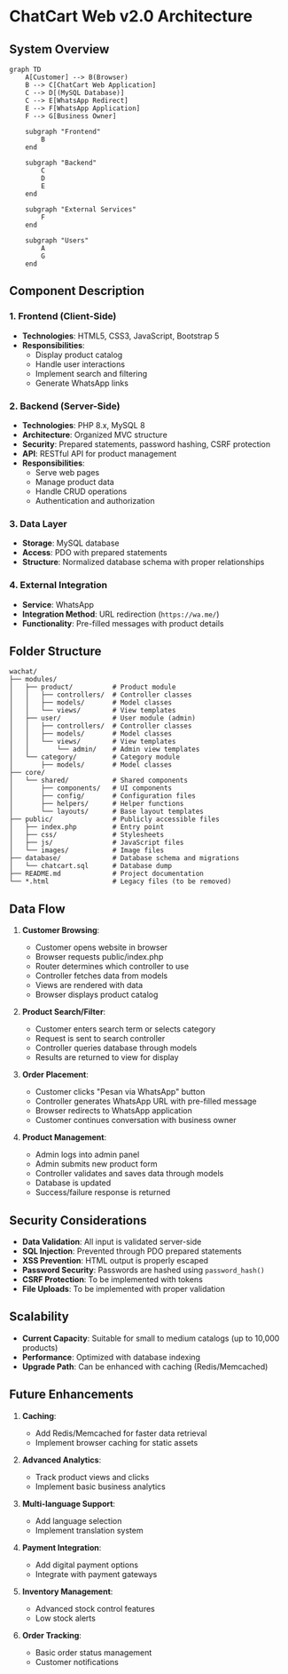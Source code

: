 # ChatCart Web v2.0 Architecture

## System Overview

```mermaid
graph TD
    A[Customer] --> B(Browser)
    B --> C[ChatCart Web Application]
    C --> D[(MySQL Database)]
    C --> E[WhatsApp Redirect]
    E --> F[WhatsApp Application]
    F --> G[Business Owner]
    
    subgraph "Frontend"
        B
    end
    
    subgraph "Backend"
        C
        D
        E
    end
    
    subgraph "External Services"
        F
    end
    
    subgraph "Users"
        A
        G
    end
```

## Component Description

### 1. Frontend (Client-Side)
- **Technologies**: HTML5, CSS3, JavaScript, Bootstrap 5
- **Responsibilities**:
  - Display product catalog
  - Handle user interactions
  - Implement search and filtering
  - Generate WhatsApp links

### 2. Backend (Server-Side)
- **Technologies**: PHP 8.x, MySQL 8
- **Architecture**: Organized MVC structure
- **Security**: Prepared statements, password hashing, CSRF protection
- **API**: RESTful API for product management
- **Responsibilities**:
  - Serve web pages
  - Manage product data
  - Handle CRUD operations
  - Authentication and authorization

### 3. Data Layer
- **Storage**: MySQL database
- **Access**: PDO with prepared statements
- **Structure**: Normalized database schema with proper relationships

### 4. External Integration
- **Service**: WhatsApp
- **Integration Method**: URL redirection (`https://wa.me/`)
- **Functionality**: Pre-filled messages with product details

## Folder Structure
```
wachat/
├── modules/
│   ├── product/          # Product module
│   │   ├── controllers/  # Controller classes
│   │   ├── models/       # Model classes
│   │   └── views/        # View templates
│   ├── user/             # User module (admin)
│   │   ├── controllers/  # Controller classes
│   │   ├── models/       # Model classes
│   │   └── views/        # View templates
│   │       └── admin/    # Admin view templates
│   └── category/         # Category module
│       ├── models/       # Model classes
├── core/
│   └── shared/           # Shared components
│       ├── components/   # UI components
│       ├── config/       # Configuration files
│       ├── helpers/      # Helper functions
│       └── layouts/      # Base layout templates
├── public/               # Publicly accessible files
│   ├── index.php         # Entry point
│   ├── css/              # Stylesheets
│   ├── js/               # JavaScript files
│   └── images/           # Image files
├── database/             # Database schema and migrations
│   └── chatcart.sql      # Database dump
├── README.md             # Project documentation
└── *.html                # Legacy files (to be removed)
```

## Data Flow

1. **Customer Browsing**:
   - Customer opens website in browser
   - Browser requests public/index.php
   - Router determines which controller to use
   - Controller fetches data from models
   - Views are rendered with data
   - Browser displays product catalog

2. **Product Search/Filter**:
   - Customer enters search term or selects category
   - Request is sent to search controller
   - Controller queries database through models
   - Results are returned to view for display

3. **Order Placement**:
   - Customer clicks "Pesan via WhatsApp" button
   - Controller generates WhatsApp URL with pre-filled message
   - Browser redirects to WhatsApp application
   - Customer continues conversation with business owner

4. **Product Management**:
   - Admin logs into admin panel
   - Admin submits new product form
   - Controller validates and saves data through models
   - Database is updated
   - Success/failure response is returned

## Security Considerations

- **Data Validation**: All input is validated server-side
- **SQL Injection**: Prevented through PDO prepared statements
- **XSS Prevention**: HTML output is properly escaped
- **Password Security**: Passwords are hashed using `password_hash()`
- **CSRF Protection**: To be implemented with tokens
- **File Uploads**: To be implemented with proper validation

## Scalability

- **Current Capacity**: Suitable for small to medium catalogs (up to 10,000 products)
- **Performance**: Optimized with database indexing
- **Upgrade Path**: Can be enhanced with caching (Redis/Memcached)

## Future Enhancements

1. **Caching**:
   - Add Redis/Memcached for faster data retrieval
   - Implement browser caching for static assets

2. **Advanced Analytics**:
   - Track product views and clicks
   - Implement basic business analytics

3. **Multi-language Support**:
   - Add language selection
   - Implement translation system

4. **Payment Integration**:
   - Add digital payment options
   - Integrate with payment gateways

5. **Inventory Management**:
   - Advanced stock control features
   - Low stock alerts

6. **Order Tracking**:
   - Basic order status management
   - Customer notifications